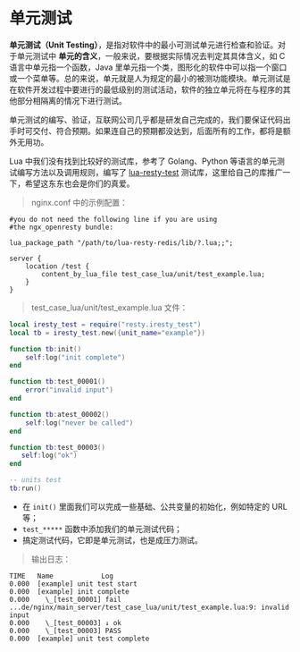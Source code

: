 # 单元测试

**单元测试（Unit Testing）**，是指对软件中的最小可测试单元进行检查和验证。对于单元测试中 **单元的含义**，一般来说，要根据实际情况去判定其具体含义，如 C 语言中单元指一个函数，Java 里单元指一个类，图形化的软件中可以指一个窗口或一个菜单等。总的来说，单元就是人为规定的最小的被测功能模块。单元测试是在软件开发过程中要进行的最低级别的测试活动，软件的独立单元将在与程序的其他部分相隔离的情况下进行测试。

单元测试的编写、验证，互联网公司几乎都是研发自己完成的，我们要保证代码出手时可交付、符合预期。如果连自己的预期都没达到，后面所有的工作，都将是额外无用功。

Lua 中我们没有找到比较好的测试库，参考了 Golang、Python 等语言的单元测试编写方法以及调用规则，编写了 [lua-resty-test](https://github.com/membphis/lua-resty-test) 测试库，这里给自己的库推广一下，希望这东东也会是你们的真爱。

> nginx.conf 中的示例配置：

```nginx
#you do not need the following line if you are using
#the ngx_openresty bundle:

lua_package_path "/path/to/lua-resty-redis/lib/?.lua;;";

server {
    location /test {
        content_by_lua_file test_case_lua/unit/test_example.lua;
    }
}
```

> test_case_lua/unit/test_example.lua 文件：

```lua
local iresty_test = require("resty.iresty_test")
local tb = iresty_test.new({unit_name="example"})

function tb:init()
    self:log("init complete")
end

function tb:test_00001()
    error("invalid input")
end

function tb:atest_00002()
    self:log("never be called")
end

function tb:test_00003()
   self:log("ok")
end

-- units test
tb:run()
```

- 在 `init()` 里面我们可以完成一些基础、公共变量的初始化，例如特定的 URL 等；
- `test_*****` 函数中添加我们的单元测试代码；
- 搞定测试代码，它即是单元测试，也是成压力测试。

> 输出日志：

```
TIME   Name            Log
0.000  [example] unit test start
0.000  [example] init complete
0.000    \_[test_00001] fail ...de/nginx/main_server/test_case_lua/unit/test_example.lua:9: invalid input
0.000    \_[test_00003] ↓ ok
0.000    \_[test_00003] PASS
0.000  [example] unit test complete
```
